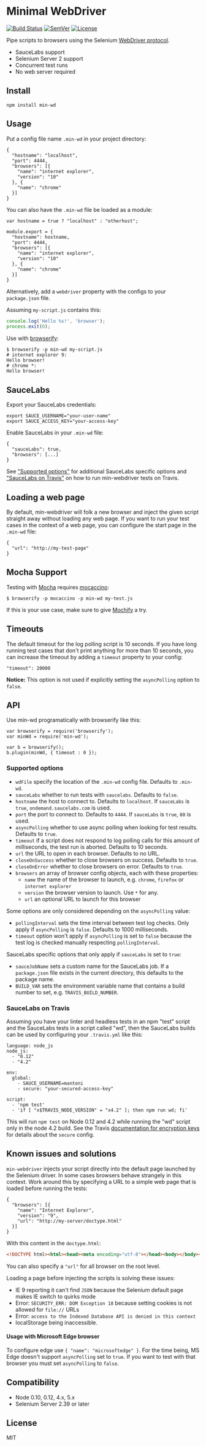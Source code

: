# Minimal WebDriver

[![Build Status]](https://travis-ci.org/mantoni/min-webdriver)
[![SemVer]](http://semver.org)
[![License]](https://github.com/mantoni/min-webdriver/blob/master/LICENSE)

Pipe scripts to browsers using the Selenium [WebDriver protocol][].

- SauceLabs support
- Selenium Server 2 support
- Concurrent test runs
- No web server required

## Install

```
npm install min-wd
```

## Usage

Put a config file name `.min-wd` in your project directory:

```
{
  "hostname": "localhost",
  "port": 4444,
  "browsers": [{
    "name": "internet explorer",
    "version": "10"
  }, {
    "name": "chrome"
  }]
}
```

You can also have the `.min-wd` file be loaded as a module:

```
var hostname = true ? "localhost" : "otherhost";

module.export = {
  "hostname": hostname,
  "port": 4444,
  "browsers": [{
    "name": "internet explorer",
    "version": "10"
  }, {
    "name": "chrome"
  }]
}
```


Alternatively, add a `webdriver` property with the configs to your
`package.json` file.

Assuming `my-script.js` contains this:

```js
console.log('Hello %s!', 'browser');
process.exit(0);
```

Use with [browserify][]:

```
$ browserify -p min-wd my-script.js
# internet explorer 9:
Hello browser!
# chrome *:
Hello browser!
```

## SauceLabs

Export your SauceLabs credentials:

```
export SAUCE_USERNAME="your-user-name"
export SAUCE_ACCESS_KEY="your-access-key"
```

Enable SauceLabs in your `.min-wd` file:

```
{
  "sauceLabs": true,
  "browsers": [...]
}
```

See ["Supported options"](#supported-options) for additional SauceLabs specific
options and ["SauceLabs on Travis"](sourcelabs-on-travis) on how to run
min-webdriver tests on Travis.

## Loading a web page

By default, min-webdriver will folk a new browser and inject the given script
straight away without loading any web page. If you want to run your test cases
in the context of a web page, you can configure the start page in the `.min-wd`
file:

```
{
  "url": "http://my-test-page"
}
```

## Mocha Support

Testing with [Mocha][] requires [mocaccino][]:

```
$ browserify -p mocaccino -p min-wd my-test.js
```

If this is your use case, make sure to give [Mochify][] a try.

## Timeouts

The default timeout for the log polling script is 10 seconds. If you have long
running test cases that don't print anything for more than 10 seconds, you can
increase the timeout by adding a `timeout` property to your config:

```
"timeout": 20000
```

**Notice:** This option is not used if explicitly setting the `asyncPolling`
option to `false`.

## API

Use min-wd programatically with browserify like this:

```
var browserify = require('browserify');
var minWd = require('min-wd');

var b = browserify();
b.plugin(minWd, { timeout : 0 });
```

### Supported options

- `wdFile` specify the location of the `.min-wd` config file. Defaults to `.min-wd`.
- `sauceLabs` whether to run tests with `saucelabs`. Defaults to `false`.
- `hostname` the host to connect to. Defaults to `localhost`. If `sauceLabs` is
  `true`, `ondemand.saucelabs.com` is used.
- `port` the port to connect to. Defaults to `4444`. If `sauceLabs` is `true`,
  `80` is used.
- `asyncPolling` whether to use async polling when looking for test results. Defaults to `true`.
- `timeout` if a script does not respond to log polling calls for this amount
  of milliseconds, the test run is aborted. Defaults to 10 seconds.
- `url` the URL to open in each browser. Defaults to no URL.
- `closeOnSuccess` whether to close browsers on success. Defaults to `true`.
- `closeOnError` whether to close browsers on error. Defaults to `true`.
- `browsers` an array of browser config objects, each with these properties:
    - `name` the name of the browser to launch, e.g. `chrome`, `firefox` or
      `internet explorer`
    - `version` the browser version to launch. Use `*` for any.
    - `url` an optional URL to launch for this browser

Some options are only considered depending on the `asyncPolling` value:

  - `pollingInterval` sets the time interval between test log checks. Only apply if `asyncPolling` is `false`. Defaults to 1000 milliseconds.
  - `timeout` option won't apply if `asyncPolling` is set to `false` because the test log is checked manually respecting `pollingInterval`.

SauceLabs specific options that only apply if `sauceLabs` is set to `true`:

- `sauceJobName` sets a custom name for the SauceLabs job. If a `package.json`
  file exists in the current directory, this defaults to the package name.
- `BUILD_VAR` sets the environment variable name that contains a build number
  to set, e.g. `TRAVIS_BUILD_NUMBER`.

### SauceLabs on Travis

Assuming you have your linter and headless tests in an npm "test" script and
the SauceLabs tests in a script called "wd", then the SauceLabs builds can be
used by configuring your `.travis.yml` like this:

```
language: node_js
node_js:
  - "0.12"
  - "4.2"

env:
  global:
    - SAUCE_USERNAME=mantoni
    - secure: "your-secured-access-key"

script:
  - 'npm test'
  - 'if [ "x$TRAVIS_NODE_VERSION" = "x4.2" ]; then npm run wd; fi'
```

This will run `npm test` on Node 0.12 and 4.2 while running the "wd" script
only in the node 4.2 build.  See the Travis [documentation for encryption
keys][TravisKeys] for details about the `secure` config.

## Known issues and solutions

`min-webdriver` injects your script directly into the default page launched by
the Selenium driver. In some cases browsers behave strangely in this context.
Work around this by specifying a URL to a simple web page that is loaded before
running the tests:

```
{
  "browsers": [{
    "name": "Internet Explorer",
    "version": "9",
    "url": "http://my-server/doctype.html"
  }]
}
```

With this content in the `doctype.html`:

```html
<!DOCTYPE html><html><head><meta encoding="utf-8"></head><body></body></html>
```

You can also specify a `"url"` for all browser on the root level.

Loading a page before injecting the scripts is solving these issues:

- IE 9 reporting it can't find `JSON` because the Selenium default page makes
  IE switch to quirks mode
- Error: `SECURITY_ERR: DOM Exception 18` because setting cookies is not
  allowed for `file://` URLs
- Error: `access to the Indexed Database API is denied in this context`
- localStorage being inaccessible.

#### Usage with Microsoft Edge browser

To configure edge use `{ "name": "microsoftedge" }`. For the time being, MS
Edge doesn't support `asyncPolling` set to `true`. If you want to test with
that browser you must set `asyncPolling` to `false`.

## Compatibility

- Node 0.10, 0.12, 4.x, 5.x
- Selenium Server 2.39 or later

## License

MIT

[Build Status]: http://img.shields.io/travis/mantoni/min-webdriver.svg
[SemVer]: http://img.shields.io/:semver-%E2%9C%93-brightgreen.svg
[License]: http://img.shields.io/npm/l/min-wd.svg
[WebDriver protocol]: https://code.google.com/p/selenium/wiki/JsonWireProtocol
[browserify]: http://browserify.org
[Mocha]: http://visionmedia.github.io/mocha/
[Mochify]: https://github.com/mantoni/mochify.js
[mocaccino]: https://github.com/mantoni/mocaccino.js
[TravisKeys]: https://docs.travis-ci.com/user/encryption-keys/
